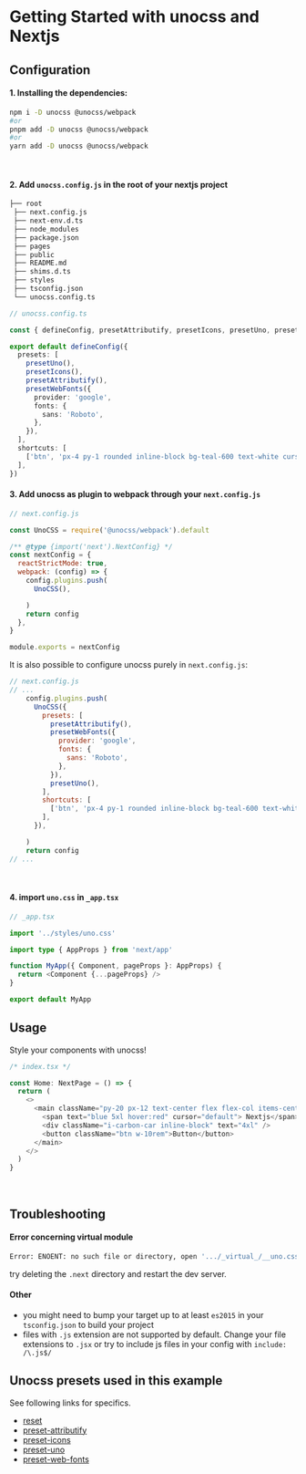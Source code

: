 # Getting Started with unocss and Nextjs

## Configuration 

#### 1. Installing the dependencies:

```bash
npm i -D unocss @unocss/webpack
#or
pnpm add -D unocss @unocss/webpack
#or
yarn add -D unocss @unocss/webpack
```

<br>

#### 2. Add `unocss.config.js` in the root of your nextjs project

 ```bash
├── root
  ├── next.config.js
  ├── next-env.d.ts
  ├── node_modules
  ├── package.json
  ├── pages
  ├── public
  ├── README.md
  ├── shims.d.ts
  ├── styles
  ├── tsconfig.json
  └── unocss.config.ts
 ```

 ```ts
// unocss.config.ts

const { defineConfig, presetAttributify, presetIcons, presetUno, presetWebFonts } = require('unocss')

export default defineConfig({
   presets: [
     presetUno(),
     presetIcons(),
     presetAttributify(),
     presetWebFonts({
       provider: 'google',
       fonts: {
         sans: 'Roboto',
       },
     }),
   ],
   shortcuts: [
     ['btn', 'px-4 py-1 rounded inline-block bg-teal-600 text-white cursor-pointer hover:bg-teal-700 disabled:cursor-default disabled:bg-gray-600 disabled:opacity-50'],
   ],
})
 ```

#### 3. Add unocss as plugin to webpack through your `next.config.js`

```js
// next.config.js

const UnoCSS = require('@unocss/webpack').default

/** @type {import('next').NextConfig} */
const nextConfig = {
  reactStrictMode: true,
  webpack: (config) => {
    config.plugins.push(
      UnoCSS(),

    )
    return config
  },
}

module.exports = nextConfig
```
It is also possible to configure unocss purely in `next.config.js`: 
```js
// next.config.js
// ...
    config.plugins.push(
      UnoCSS({
        presets: [
          presetAttributify(),
          presetWebFonts({
            provider: 'google',
            fonts: {
              sans: 'Roboto',
            },
          }),
          presetUno(),
        ],
        shortcuts: [
          ['btn', 'px-4 py-1 rounded inline-block bg-teal-600 text-white cursor-pointer hover:bg-teal-700 disabled:cursor-default disabled:bg-gray-600 disabled:opacity-50'],
        ],
      }),

    )
    return config
// ...
```

<br>

#### 4. import `uno.css` in `_app.tsx`

 ```ts
 // _app.tsx

import '../styles/uno.css'

import type { AppProps } from 'next/app'

function MyApp({ Component, pageProps }: AppProps) {
   return <Component {...pageProps} />
}

export default MyApp
 ```


## Usage 

Style your components with unocss!

```ts
/* index.tsx */

const Home: NextPage = () => {
  return (
    <>
      <main className="py-20 px-12 text-center flex flex-col items-center gap-20px">
        <span text="blue 5xl hover:red" cursor="default"> Nextjs</span>
        <div className="i-carbon-car inline-block" text="4xl" />
        <button className="btn w-10rem">Button</button>
      </main>
    </>
  )
}
```
<br>

## Troubleshooting

#### Error concerning virtual module
```bash
Error: ENOENT: no such file or directory, open '.../_virtual_/__uno.css'
```
try deleting the `.next` directory and restart the dev server.

#### Other
- you might need to bump your target up to at least `es2015` in your `tsconfig.json` to build your project
- files with `.js` extension are not supported by default. Change your file extensions to `.jsx` or try to 
include js files in your config with `include: /\.js$/`
## Unocss presets used in this example
See following links for specifics. 

- [reset](https://github.com/unocss/unocss/tree/main/packages/reset) 
- [preset-attributify](https://github.com/unocss/unocss/tree/main/packages/preset-attributify) 
- [preset-icons](https://github.com/unocss/unocss/tree/main/packages/preset-icons) 
- [preset-uno](https://github.com/unocss/unocss/tree/main/packages/preset-uno) 
- [preset-web-fonts](https://github.com/unocss/unocss/tree/main/packages/preset-web-fonts) 


